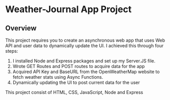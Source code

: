 # Weather-Journal App Project

## Overview
This project requires you to create an asynchronous web app that uses Web API and user data to dynamically update the UI. 
I achieved this through four steps:
1. I installed Node and Express packages and set up my Server.JS file.
2. Wrote GET Routes and POST routes to acquire data for the app
3. Acquired API Key and BaseURL from the OpenWeatherMap website to fetch weather stats using Async Functions.
4. Dynamically updating the UI to post current data for the user

This project consist of HTML, CSS, JavaScript, Node and Express

